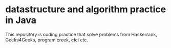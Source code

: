 # datastructure and algorithm practice in Java
This repository is coding practice that solve problems from Hackerrank, Geeks4Geeks, program creek, ctci etc.
